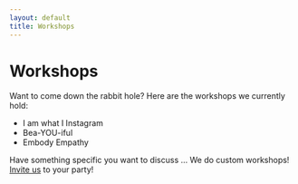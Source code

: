 ```yaml
---
layout: default
title: Workshops
---
```


# Workshops

Want to come down the rabbit hole?
Here are the workshops we currently hold:

<ul class="hanging">
    <li>I am what I Instagram</li>
    <li>Bea-YOU-iful</li>
    <li>Embody Empathy</li>
</ul>

Have something specific you want to discuss &hellip;
We do custom workshops!
<a href="mailto:contact@rabbitholenyc.com">Invite us</a> to your party!
